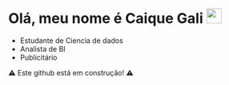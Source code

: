 # Olá, meu nome é Caique Gali <img alt="maozinha" width="30px" src="https://camo.githubusercontent.com/35d3d11359a49bf12aebb834cc13fd81b95eff4e/68747470733a2f2f6d656469612e67697068792e636f6d2f6d656469612f6876524a434c467a6361737252346961377a2f67697068792e676966"/>

- Estudante de Ciencia de dados
- Analista de BI
- Publicitário


:warning: Este github está em construção!	:warning:	
